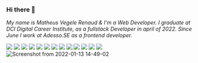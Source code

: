 ### Hi there 👋
_My name is Matheus Vegele Renaud & I'm a Web Developer. I graduate at DCI Digital Career Institute, as a fullstack Developer in april of 2022._
_Since June I work at Adesso.SE as a frontend developer._
<!--
**MVRenaud/MVRenaud** is a ✨ _special_ ✨ repository because its `README.md` (this file) appears on your GitHub profile.

Here are some ideas to get you started:

- 🔭 I’m currently working on ...
- 🌱 I’m currently learning ...
- 👯 I’m looking to collaborate on ...
- 🤔 I’m looking for help with ...
- 💬 Ask me about ...
- 📫 How to reach me: ...
- 😄 Pronouns: ...
- ⚡ Fun fact: ...
-->

![](https://img.shields.io/badge/code-Javascript-informational?style=flat&logo=<LOGO_NAME>&logoColor=white&color=2bbc8a)
![](https://img.shields.io/badge/code-Java-informational?style=flat&logo=<LOGO_NAME>&logoColor=white&color=2bbc8a)
![](https://img.shields.io/badge/code-typescript-informational?style=flat&logo=<LOGO_NAME>&logoColor=white&color=2bbc8a) 
![](https://img.shields.io/badge/code-React-informational?style=flat&logo=<LOGO_NAME>&logoColor=white&color=2bbc8a) 
![](https://img.shields.io/badge/code-Angular-informational?style=flat&logo=<LOGO_NAME>&logoColor=white&color=2bbc8a) 
![](https://img.shields.io/badge/code-Redux-informational?style=flat&logo=<LOGO_NAME>&logoColor=white&color=2bbc8a)
![](https://img.shields.io/badge/code-NodeJS-informational?style=flat&logo=<LOGO_NAME>&logoColor=white&color=2bbc8a)
![](https://img.shields.io/badge/code-SpringBoot-informational?style=flat&logo=<LOGO_NAME>&logoColor=white&color=2bbc8a)
![](https://img.shields.io/badge/code-ExpressJS-informational?style=flat&logo=<LOGO_NAME>&logoColor=white&color=2bbc8a)
![](https://img.shields.io/badge/code-NoSQL-informational?style=flat&logo=<LOGO_NAME>&logoColor=white&color=2bbc8a)
![](https://img.shields.io/badge/code-GraphQL-informational?style=flat&logo=<LOGO_NAME>&logoColor=white&color=2bbc8a)
![](https://img.shields.io/badge/code-Apollo-informational?style=flat&logo=<LOGO_NAME>&logoColor=white&color=2bbc8a)
![](https://img.shields.io/badge/code-Next.js-informational?style=flat&logo=<LOGO_NAME>&logoColor=white&color=2bbc8a)
![Screenshot from 2022-01-13 14-49-02](https://user-images.githubusercontent.com/79979470/149342218-da3ceb53-e59d-4c40-8cc3-fbfe8232e5dd.png)
